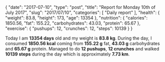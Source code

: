 {
    "date": "2017-07-10",
    "type": "post",
    "title": "Report for Monday 10th of July 2017",
    "slug": "2017\/07\/10",
    "categories": [
        "Daily report"
    ],
    "health": {
        "weight": 83.8,
        "height": 173,
        "age": 13354
    },
    "nutrition": {
        "calories": 1850.56,
        "fat": 155.22,
        "carbohydrates": 43.03,
        "protein": 65.67
    },
    "exercise": {
        "pushups": 12,
        "crunches": 12,
        "steps": 10139
    }
}

Today I am <strong>13354 days</strong> old and my weight is <strong>83.8 kg</strong>. During the day, I consumed <strong>1850.56 kcal</strong> coming from <strong>155.22 g</strong> fat, <strong>43.03 g</strong> carbohydrates and <strong>65.67 g</strong> protein. Managed to do <strong>12 pushups</strong>, <strong>12 crunches</strong> and walked <strong>10139 steps</strong> during the day which is approximately <strong>7.73 km</strong>.